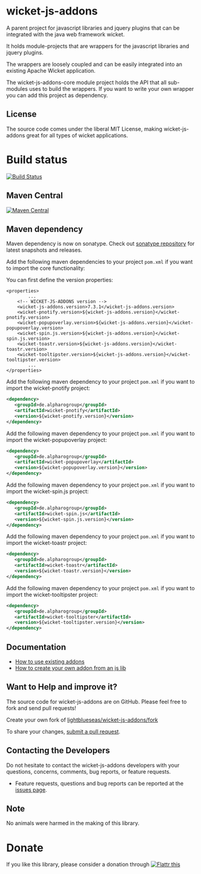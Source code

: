 wicket-js-addons
====================

A parent project for javascript libraries and jquery plugins that can be integrated with the java web framework wicket.

It holds module-projects that are wrappers for the javascript libraries and jquery plugins.

The wrappers are loosely coupled and can be easily integrated into an existing Apache Wicket application.

The wicket-js-addons-core module project holds the API that all sub-modules uses to build the wrappers. If you want to write your own wrapper you can add this project as dependency.

## License

The source code comes under the liberal MIT License, making wicket-js-addons great for all types of wicket applications.

# Build status
[![Build Status](https://travis-ci.org/lightblueseas/wicket-js-addons.svg?branch=master)](https://travis-ci.org/lightblueseas/wicket-js-addons)

## Maven Central

[![Maven Central](https://maven-badges.herokuapp.com/maven-central/de.alpharogroup/wicket-js-addons/badge.svg)](https://maven-badges.herokuapp.com/maven-central/de.alpharogroup/wicket-js-addons)

## Maven dependency

Maven dependency is now on sonatype.
Check out [sonatype repository](https://oss.sonatype.org/index.html#nexus-search;gav~de.alpharogroup~wicket-js-addons~~~) for latest snapshots and releases.

Add the following maven dependencies to your project `pom.xml` if you want to import the core functionality:

You can first define the version properties:

	<properties>
			...
		<!-- WICKET-JS-ADDONS version -->
		<wicket-js-addons.version>7.3.1</wicket-js-addons.version>
		<wicket-pnotify.version>${wicket-js-addons.version}</wicket-pnotify.version>
		<wicket-popupoverlay.version>${wicket-js-addons.version}</wicket-popupoverlay.version>
		<wicket-spin.js.version>${wicket-js-addons.version}</wicket-spin.js.version>
		<wicket-toastr.version>${wicket-js-addons.version}</wicket-toastr.version>
		<wicket-tooltipster.version>${wicket-js-addons.version}</wicket-tooltipster.version>
			...
	</properties>

Add the following maven dependency to your project `pom.xml` if you want to import the wicket-pnotify project:

```xml
<dependency>
   <groupId>de.alpharogroup</groupId>
   <artifactId>wicket-pnotify</artifactId>
   <version>${wicket-pnotify.version}</version>
</dependency>
```

Add the following maven dependency to your project `pom.xml` if you want to import the wicket-popupoverlay project:

```xml
<dependency>
   <groupId>de.alpharogroup</groupId>
   <artifactId>wicket-popupoverlay</artifactId>
   <version>${wicket-popupoverlay.version}</version>
</dependency>
```

Add the following maven dependency to your project `pom.xml` if you want to import the wicket-spin.js project:

```xml
<dependency>
   <groupId>de.alpharogroup</groupId>
   <artifactId>wicket-spin.js</artifactId>
   <version>${wicket-spin.js.version}</version>
</dependency>
```

Add the following maven dependency to your project `pom.xml` if you want to import the wicket-toastr project:

```xml
<dependency>
   <groupId>de.alpharogroup</groupId>
   <artifactId>wicket-toastr</artifactId>
   <version>${wicket-toastr.version}</version>
</dependency>
```

Add the following maven dependency to your project `pom.xml` if you want to import the wicket-tooltipster project:

```xml
<dependency>
   <groupId>de.alpharogroup</groupId>
   <artifactId>wicket-tooltipster</artifactId>
   <version>${wicket-tooltipster.version}</version>
</dependency>
```

## Documentation

  * [How to use existing addons][How to use existing addons]
  * [How to create your own addon from an js lib][How to create your own addon from an js lib]
  
   [How to use existing addons]: https://github.com/lightblueseas/wicket-js-addons/wiki/How-to-use-existing-addons "How to use existing addons"

   [How to create your own addon from an js lib]: https://github.com/lightblueseas/wicket-js-addons/wiki/How-to-create-your-own-addon-from-an-js-lib "How to create your own addon from an js lib"
   
## Want to Help and improve it? ###

The source code for wicket-js-addons are on GitHub. Please feel free to fork and send pull requests!

Create your own fork of [lightblueseas/wicket-js-addons/fork](https://github.com/lightblueseas/wicket-js-addons/fork)

To share your changes, [submit a pull request](https://github.com/lightblueseas/wicket-js-addons/pull/new/master).

## Contacting the Developers

Do not hesitate to contact the wicket-js-addons developers with your questions, concerns, comments, bug reports, or feature requests.
- Feature requests, questions and bug reports can be reported at the [issues page](https://github.com/lightblueseas/wicket-js-addons/issues).

## Note

No animals were harmed in the making of this library.

# Donate

If you like this library, please consider a donation through 
<a href="https://flattr.com/submit/auto?fid=r7vp62&url=https%3A%2F%2Fgithub.com%2Flightblueseas%2Fwicket-js-addons" target="_blank">
<img src="http://button.flattr.com/flattr-badge-large.png" alt="Flattr this" title="Flattr this" border="0">
</a>


